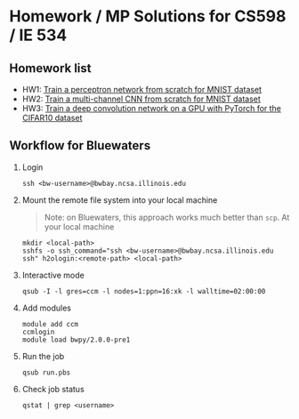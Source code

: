 # Homework / MP Solutions for CS598 / IE 534

## Homework list

* HW1: [Train a perceptron network from scratch for MNIST dataset](hw1/README.md)
* HW2: [Train a multi-channel CNN from scratch for MNIST dataset](hw2/README.md)
* HW3: [Train a deep convolution network on a GPU with PyTorch for the CIFAR10 dataset](hw3/README.md)


## Workflow for Bluewaters
1. Login
    ```
    ssh <bw-username>@bwbay.ncsa.illinois.edu
    ```
2. Mount the remote file system into your local machine
    > Note: on Bluewaters, this approach works much better than `scp`.
    At your local machine
    ```
    mkdir <local-path>
    sshfs -o ssh_command="ssh <bw-username>@bwbay.ncsa.illinois.edu ssh" h2ologin:<remote-path> <local-path>
    ```
3. Interactive mode
    ```
    qsub -I -l gres=ccm -l nodes=1:ppn=16:xk -l walltime=02:00:00
    ```
4. Add modules
    ```
    module add ccm
    ccmlogin
    module load bwpy/2.0.0-pre1
    ```
5. Run the job
    ```
    qsub run.pbs
    ```
6. Check job status
    ```
    qstat | grep <username>
    ```
    